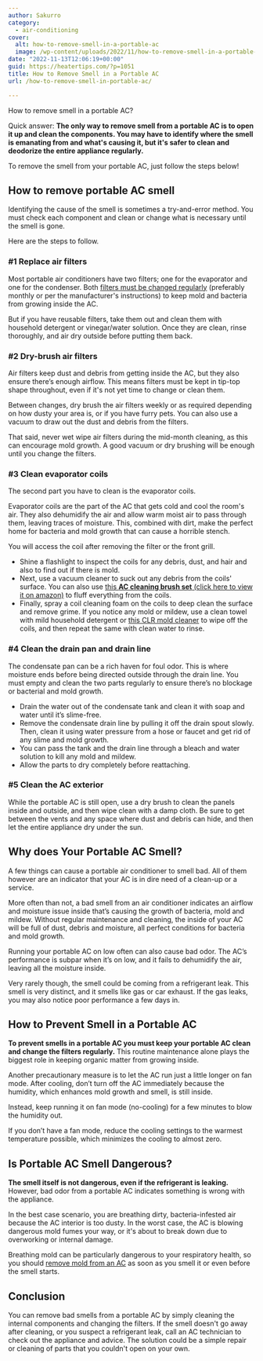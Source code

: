 ```yaml
---
author: Sakurro
category:
  - air-conditioning
cover:
  alt: how-to-remove-smell-in-a-portable-ac
  image: /wp-content/uploads/2022/11/how-to-remove-smell-in-a-portable-ac.jpg
date: "2022-11-13T12:06:19+00:00"
guid: https://heatertips.com/?p=1051
title: How to Remove Smell in a Portable AC
url: /how-to-remove-smell-in-portable-ac/

---
```

How to remove smell in a portable AC?

Quick answer: **The only way to remove smell from a portable AC is to open it up and clean the components. You may have to identify where the smell is emanating from and what's causing it, but it's safer to clean and deodorize the entire appliance regularly.**

To remove the smell from your portable AC, just follow the steps below!

## How to remove portable AC smell

Identifying the cause of the smell is sometimes a try-and-error method. You must check each component and clean or change what is necessary until the smell is gone.

Here are the steps to follow.

### \#1 Replace air filters

Most portable air conditioners have two filters; one for the evaporator and one for the condenser. Both [filters must be changed regularly](https://www.energy.gov/energysaver/maintaining-your-air-conditioner) (preferably monthly or per the manufacturer's instructions) to keep mold and bacteria from growing inside the AC.

But if you have reusable filters, take them out and clean them with household detergent or vinegar/water solution. Once they are clean, rinse thoroughly, and air dry outside before putting them back.

### \#2 Dry-brush air filters

Air filters keep dust and debris from getting inside the AC, but they also ensure there’s enough airflow. This means filters must be kept in tip-top shape throughout, even if it's not yet time to change or clean them.

Between changes, dry brush the air filters weekly or as required depending on how dusty your area is, or if you have furry pets. You can also use a vacuum to draw out the dust and debris from the filters.

That said, never wet wipe air filters during the mid-month cleaning, as this can encourage mold growth. A good vacuum or dry brushing will be enough until you change the filters.

### \#3 Clean evaporator coils

The second part you have to clean is the evaporator coils.

Evaporator coils are the part of the AC that gets cold and cool the room's air. They also dehumidify the air and allow warm moist air to pass through them, leaving traces of moisture. This, combined with dirt, make the perfect home for bacteria and mold growth that can cause a horrible stench.

You will access the coil after removing the filter or the front grill.

- Shine a flashlight to inspect the coils for any debris, dust, and hair and also to find out if there is mold.
- Next, use a vacuum cleaner to suck out any debris from the coils' surface. You can also use [this **AC cleaning brush set** (click here to view it on amazon)](https://www.amazon.com/Conditioner-Condenser-Cleaning-Stainless-Refrigerator/dp/B086DMR4D4?crid=IJ25NR9ZG783&keywords=ac+clean+brush&qid=1668340528&sprefix=ac+clean+brush%2Caps%2C191&sr=8-3&linkCode=ll1&tag=heatertips-20&linkId=2bf3e81a7d3a526eba2d6d697a0f7fcb&language=en_US&ref_=as_li_ss_tl) to fluff everything from the coils.
- Finally, spray a coil cleaning foam on the coils to deep clean the surface and remove grime. If you notice any mold or mildew, use a clean towel with mild household detergent or [this CLR mold cleaner](https://www.amazon.com/dp/B08NRCW9NZ?&linkCode=ll1&tag=heatertips-20&linkId=279919b72294bb40ca4dbb6bb39900f6&language=en_US&ref_=as_li_ss_tl) to wipe off the coils, and then repeat the same with clean water to rinse.

### \#4 Clean the drain pan and drain line

The condensate pan can be a rich haven for foul odor. This is where moisture ends before being directed outside through the drain line. You must empty and clean the two parts regularly to ensure there’s no blockage or bacterial and mold growth.

- Drain the water out of the condensate tank and clean it with soap and water until it’s slime-free.
- Remove the condensate drain line by pulling it off the drain spout slowly. Then, clean it using water pressure from a hose or faucet and get rid of any slime and mold growth.
- You can pass the tank and the drain line through a bleach and water solution to kill any mold and mildew.
- Allow the parts to dry completely before reattaching.

### \#5 Clean the AC exterior

While the portable AC is still open, use a dry brush to clean the panels inside and outside, and then wipe clean with a damp cloth. Be sure to get between the vents and any space where dust and debris can hide, and then let the entire appliance dry under the sun.

## Why does Your Portable AC Smell?

A few things can cause a portable air conditioner to smell bad. All of them however are an indicator that your AC is in dire need of a clean-up or a service.

More often than not, a bad smell from an air conditioner indicates an airflow and moisture issue inside that’s causing the growth of bacteria, mold and mildew. Without regular maintenance and cleaning, the inside of your AC will be full of dust, debris and moisture, all perfect conditions for bacteria and mold growth.

Running your portable AC on low often can also cause bad odor. The AC’s performance is subpar when it’s on low, and it fails to dehumidify the air, leaving all the moisture inside.

Very rarely though, the smell could be coming from a refrigerant leak. This smell is very distinct, and it smells like gas or car exhaust. If the gas leaks, you may also notice poor performance a few days in.

## How to Prevent Smell in a Portable AC

**To prevent smells in a portable AC you must keep your portable AC clean and change the filters regularly.** This routine maintenance alone plays the biggest role in keeping organic matter from growing inside.

Another precautionary measure is to let the AC run just a little longer on fan mode. After cooling, don’t turn off the AC immediately because the humidity, which enhances mold growth and smell, is still inside.

Instead, keep running it on fan mode (no-cooling) for a few minutes to blow the humidity out.

If you don’t have a fan mode, reduce the cooling settings to the warmest temperature possible, which minimizes the cooling to almost zero.

## Is Portable AC Smell Dangerous?

**The smell itself is not dangerous, even if the refrigerant is leaking.** However, bad odor from a portable AC indicates something is wrong with the appliance.

In the best case scenario, you are breathing dirty, bacteria-infested air because the AC interior is too dusty. In the worst case, the AC is blowing dangerous mold fumes your way, or it's about to break down due to overworking or internal damage.

Breathing mold can be particularly dangerous to your respiratory health, so you should [remove mold from an AC](/remove-mold-portable-air-conditioner/) as soon as you smell it or even before the smell starts.

## Conclusion

You can remove bad smells from a portable AC by simply cleaning the internal components and changing the filters. If the smell doesn't go away after cleaning, or you suspect a refrigerant leak, call an AC technician to check out the appliance and advice. The solution could be a simple repair or cleaning of parts that you couldn't open on your own.
